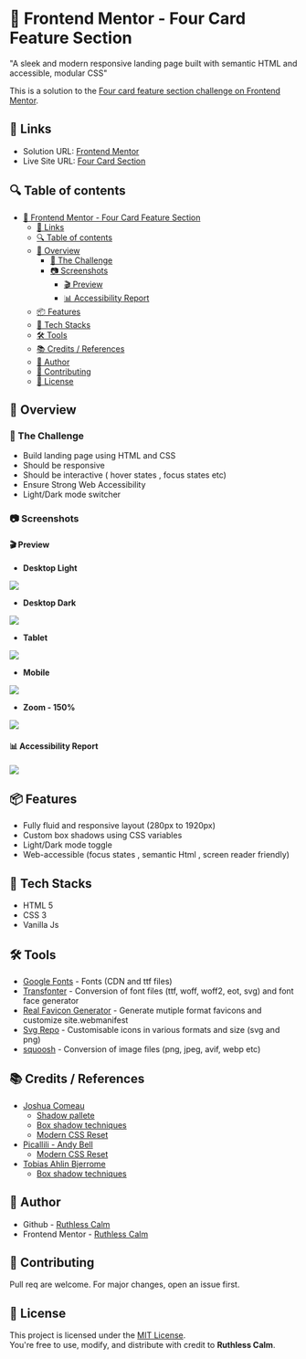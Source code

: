 # 🚀 Frontend Mentor - Four Card Feature Section
"A sleek and modern responsive landing page built with semantic HTML and accessible, modular CSS"

This is a solution to the [Four card feature section challenge on Frontend Mentor](https://www.frontendmentor.io/challenges/four-card-feature-section-weK1eFYK).

## 🔗 Links 
- Solution URL: [Frontend Mentor](https://www.frontendmentor.io/solutions/-400400-accessibility-clamp-magic-and-with-a-theme-switcher-JceynnMrQa)
- Live Site URL: [Four Card Section](https://ruthless-calm.github.io/frontend-mentor-projects/four-card-section/)

## 🔍 Table of contents

- [🚀 Frontend Mentor - Four Card Feature Section](#-frontend-mentor---four-card-feature-section)
  - [🔗 Links](#-links)
  - [🔍 Table of contents](#-table-of-contents)
  - [📔 Overview](#-overview)
    - [🎯 The Challenge](#-the-challenge)
    - [📷 Screenshots](#-screenshots)
      - [🎬 Preview](#-preview)
      - [📊 Accessibility Report](#-accessibility-report)
  - [📦 Features](#-features)
  - [📌 Tech Stacks](#-tech-stacks)
  - [🛠️ Tools](#️-tools)
  - [📚 Credits /  References](#-credits---references)
  - [👤 Author](#-author)
  - [🤝 Contributing](#-contributing)
  - [📄 License](#-license)
    

## 📔 Overview

### 🎯 The Challenge

- Build landing page using HTML and CSS
- Should be responsive
- Should be interactive ( hover states , focus states etc)
- Ensure Strong Web Accessibility
- Light/Dark mode switcher

### 📷 Screenshots

#### 🎬 Preview

- **Desktop Light** 

![](screenshots/desktop-light.webp)

- **Desktop Dark** 

![](screenshots/desktop-dark.webp)

- **Tablet** 

![](screenshots/tablet-light.webp)

- **Mobile** 

![](screenshots/mobile-light.webp)

- **Zoom - 150%**

![](screenshots/zoom.webp)

#### 📊 Accessibility Report

![](screenshots/accessibility.webp)

## 📦 Features

- Fully fluid and responsive layout (280px to 1920px)
- Custom box shadows using CSS variables
- Light/Dark mode toggle
- Web-accessible (focus states , semantic Html , screen reader friendly)

## 📌 Tech Stacks

- HTML 5
- CSS 3
- Vanilla Js

## 🛠️ Tools

- [Google Fonts](https://fonts.google.com/?preview.text=Nature) - Fonts (CDN and ttf files)
- [Transfonter](https://transfonter.org/) - Conversion of font files (ttf, woff, woff2, eot, svg) and font face generator
- [Real Favicon Generator](https://realfavicongenerator.net) - Generate mutiple format favicons and customize site.webmanifest
- [Svg Repo](https://www.svgrepo.com/) - Customisable icons in various formats and size (svg and png)
- [squoosh](https://squoosh.app/) - Conversion of image files (png, jpeg, avif, webp etc)

## 📚 Credits /  References

- [Joshua Comeau](https://www.joshwcomeau.com/)
    - [Shadow pallete](https://www.joshwcomeau.com/shadow-palette/)
    - [Box shadow techniques](https://www.joshwcomeau.com/css/designing-shadows/)
    - [Modern CSS Reset](https://www.joshwcomeau.com/css/custom-css-reset/)
- [Picallili - Andy Bell](https://piccalil.li/author/andy-bell/)
    - [Modern CSS Reset](https://piccalil.li/blog/a-more-modern-css-reset/)
- [Tobias Ahlin Bjerrome](https://tobiasahlin.com/)
    - [Box shadow techniques](https://tobiasahlin.com/blog/layered-smooth-box-shadows/)

## 👤 Author

- Github - [Ruthless Calm](https://github.com/ruthless-calm)
- Frontend Mentor - [Ruthless Calm](https://www.frontendmentor.io/profile/ruthless-calm)

## 🤝 Contributing

Pull req are welcome. For major changes, open an issue first.

## 📄 License

This project is licensed under the [MIT License](../LICENSE).  
You're free to use, modify, and distribute with credit to **Ruthless Calm**.